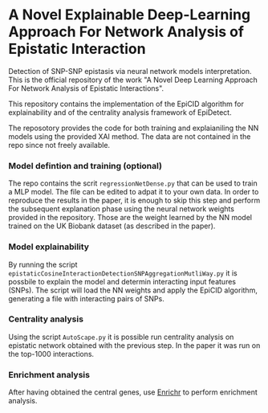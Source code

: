 # A Novel Explainable Deep-Learning Approach For Network Analysis of Epistatic Interaction
Detection of SNP-SNP epistasis via neural network models interpretation. This is the official repository of the work "A Novel Deep Learning Approach For Network Analysis of Epistatic Interactions".

This repository contains the implementation of the EpiCID algorithm for explainability and of the centrality analysis framework of EpiDetect.

The reposotory provides the code for both training and explaianiling the NN models using the provided XAI method. The data are not contained in the repo since not freely available.

### Model defintion and training (optional)

The repo contains the scrit ```regressionNetDense.py``` that can be used to train a MLP model. The file can be edited to adpat it to your own data. In order to reproduce the results in the paper, it is enough to skip this step and perform the subsequent explanation phase using the neural network weights provided in the repository. Those are the weight learned by the NN model trained on the UK Biobank dataset (as described in the paper).

### Model explainability

By running the script ```epistaticCosineInteractionDetectionSNPAggregationMutliWay.py``` it is possbile to explain the model and determin interacting input features (SNPs). The script will load the NN weights and apply the EpiCID algorithm, generating a file with interacting pairs of SNPs.

### Centrality analysis

Using the script ```AutoScape.py``` it is possible run centrality analysis on epistatic network obtained with the previous step. In the paper it was run on the top-1000 interactions.

### Enrichment analysis
After having obtained the central genes, use [Enrichr](https://maayanlab.cloud/Enrichr/) to perform enrichment analysis.
